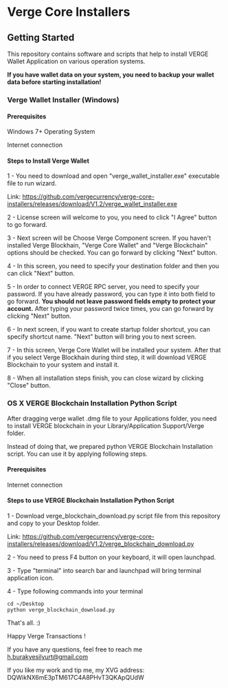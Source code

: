# Verge Core Installers

## Getting Started
This repository contains software and scripts that help to install VERGE Wallet Application on various operation systems.

**If you have wallet data on your system, you need to backup your wallet data before starting installation!**
### Verge Wallet Installer (Windows)
#### Prerequisites
Windows 7+ Operating System

Internet connection
#### Steps to Install Verge Wallet
1 - You need to download and open "verge_wallet_installer.exe" executable file to run wizard.

Link: https://github.com/vergecurrency/verge-core-installers/releases/download/V1.2/verge_wallet_installer.exe

2 - License screen will welcome to you, you need to click "I Agree" button to go forward.

3 - Next screen will be Choose Verge Component screen. If you haven't installed Verge Blockhain, "Verge Core Wallet" and "Verge Blockchain" options should be checked. You can go forward by clicking "Next" button.

4 - In this screen, you need to specify your destination folder and then you can click "Next" button.

5 - In order to connect VERGE RPC server, you need to specify your password. If you have already password, you can type it into both field to go forward. **You should not leave password fields empty to protect your account.** After typing your password twice times, you can go forward by clicking "Next" button.

6 - In next screen, if you want to create startup folder shortcut, you can specify shortcut name. "Next" button will bring you to next screen.

7 - In this screen, Verge Core Wallet will be installed your system. After that if you select Verge Blockhain during third step, it will download VERGE Blockchain to your system and install it.

8 - When all installation steps finish, you can close wizard by clicking "Close" button.



### OS X  VERGE Blockchain Installation Python Script
After dragging verge wallet .dmg file to your Applications folder, you need to install VERGE blockchain in your Library/Application Support/Verge folder.

Instead of doing that, we prepared python VERGE Blockchain Installation script. You can use it by applying following steps.
#### Prerequisites
Internet connection

#### Steps to use VERGE Blockchain Installation Python Script

1 - Download verge_blockchain_download.py script file from this repository and copy to your Desktop folder.

Link: https://github.com/vergecurrency/verge-core-installers/releases/download/V1.2/verge_blockchain_download.py

2 - You need to press F4 button on your keyboard, it will open launchpad.

3 - Type "terminal" into search bar and launchpad will bring terminal application icon.

4 - Type following commands into your terminal
```
cd ~/Desktop
python verge_blockchain_download.py
```

That's all. :)

Happy Verge Transactions !

If you have any questions, feel free to reach me h.burakyesilyurt@gmail.com

If you like my work and tip me, my XVG address: DQWikNX6mE3pTM617C4A8PHvT3QKApQUdW
